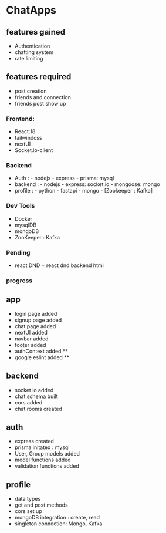 # ChatApps

## features gained
- Authentication
- chatting system
- rate limiting

## features required
- post creation
- friends and connection
- friends post show up

### Frontend:
- React:18
- tailwindcss
- nextUI
- Socket.io-client

### Backend
- Auth :
        - nodejs
        - express
        - prisma: mysql
- backend :
        - nodejs
        - express: socket.io
        - mongoose: mongo
- profile :
        - python
        - fastapi
        - mongo
        - [Zookeeper : Kafka]

### Dev Tools
- Docker
- mysqlDB
- mongoDB
- ZooKeeper : Kafka

### Pending
- react DND + react dnd backend html

### progress

## app
- login page added
- signup page added
- chat page added
- nextUI added
- navbar added
- footer added
- authContext added **
- google eslint added **

## backend
- socket io added
- chat schema built
- cors added
- chat rooms created

## auth
- express created
- prisma initated : mysql
- User, Group models added
- model functions added
- validation functions added

## profile
- data types
- get and post methods
- cors set up
- mongoDB integration : create, read
- singleton connection: Mongo, Kafka



